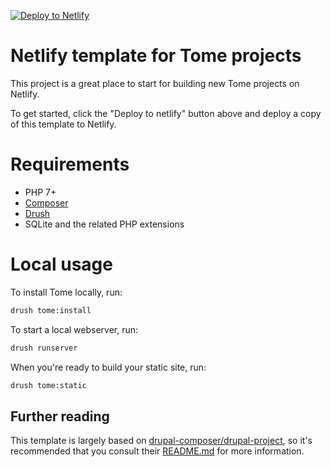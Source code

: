 [![Deploy to Netlify](https://www.netlify.com/img/deploy/button.svg)](https://app.netlify.com/start/deploy?repository=https://github.com/drupal-tome/netlify-template)

# Netlify template for Tome projects

This project is a great place to start for building new Tome projects on Netlify.

To get started, click the "Deploy to netlify" button above and deploy a copy of
this template to Netlify. 

# Requirements

- PHP 7+
- [Composer](https://getcomposer.org/)
- [Drush](https://github.com/drush-ops/drush-launcher#installation---phar)
- SQLite and the related PHP extensions

# Local usage

To install Tome locally, run:

```bash
drush tome:install
```

To start a local webserver, run:

```bash
drush runserver
```

When you're ready to build your static site, run:

```bash
drush tome:static
```

## Further reading

This template is largely based on [drupal-composer/drupal-project], so it's
recommended that you consult their [README.md] for more information.

[drupal-composer/drupal-project]: https://github.com/drupal-composer/drupal-project
[README.md]: https://github.com/drupal-composer/drupal-project/blob/8.x/README.md
